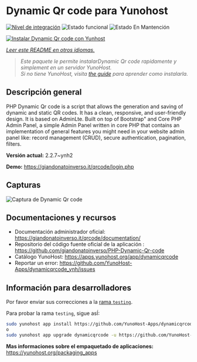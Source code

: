 <!--
Este archivo README esta generado automaticamente<https://github.com/YunoHost/apps/tree/master/tools/readme_generator>
No se debe editar a mano.
-->

# Dynamic Qr code para Yunohost

[![Nivel de integración](https://apps.yunohost.org/badge/integration/dynamicqrcode)](https://ci-apps.yunohost.org/ci/apps/dynamicqrcode/)
![Estado funcional](https://apps.yunohost.org/badge/state/dynamicqrcode)
![Estado En Mantención](https://apps.yunohost.org/badge/maintained/dynamicqrcode)

[![Instalar Dynamic Qr code con Yunhost](https://install-app.yunohost.org/install-with-yunohost.svg)](https://install-app.yunohost.org/?app=dynamicqrcode)

*[Leer este README en otros idiomas.](./ALL_README.md)*

> *Este paquete le permite instalarDynamic Qr code rapidamente y simplement en un servidor YunoHost.*  
> *Si no tiene YunoHost, visita [the guide](https://yunohost.org/install) para aprender como instalarla.*

## Descripción general

PHP Dynamic Qr code is a script that allows the generation and saving of dynamic and static QR codes. It has a clean, responsive, and user-friendly design. It is based on AdminLte. Built on top of Bootstrap" and Core PHP Admin Panel, a simple Admin Panel written in core PHP that contains an implementation of general features you might need in your website admin panel like: record management (CRUD), secure authentication, pagination, filters.

**Versión actual:** 2.2.7~ynh2

**Demo:** <https://giandonatoinverso.it/qrcode/login.php>

## Capturas

![Captura de Dynamic Qr code](./doc/screenshots/screenshot.png)

## Documentaciones y recursos

- Documentación administrador oficial: <https://giandonatoinverso.it/qrcode/documentation/>
- Repositorio del código fuente oficial de la aplicación : <https://github.com/giandonatoinverso/PHP-Dynamic-Qr-code>
- Catálogo YunoHost: <https://apps.yunohost.org/app/dynamicqrcode>
- Reportar un error: <https://github.com/YunoHost-Apps/dynamicqrcode_ynh/issues>

## Información para desarrolladores

Por favor enviar sus correcciones a la [rama `testing`](https://github.com/YunoHost-Apps/dynamicqrcode_ynh/tree/testing).

Para probar la rama `testing`, sigue asÍ:

```bash
sudo yunohost app install https://github.com/YunoHost-Apps/dynamicqrcode_ynh/tree/testing --debug
o
sudo yunohost app upgrade dynamicqrcode -u https://github.com/YunoHost-Apps/dynamicqrcode_ynh/tree/testing --debug
```

**Mas informaciones sobre el empaquetado de aplicaciones:** <https://yunohost.org/packaging_apps>
